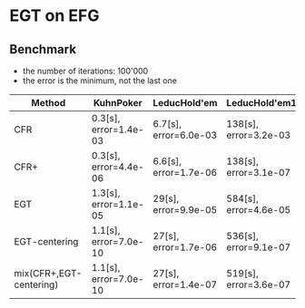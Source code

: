 # EGT on EFG

## Benchmark

- the number of iterations: 100'000
- the error is the minimum, not the last one


| Method                  | KuhnPoker             | LeducHold'em          | LeducHold'em13        |
| ----------------------- | --------------------- | --------------------- | --------------------- |
| CFR                     | 0.3[s], error=1.4e-03 | 6.7[s], error=6.0e-03 | 138[s], error=3.2e-03 |
| CFR+                    | 0.3[s], error=4.4e-06 | 6.6[s], error=1.7e-06 | 138[s], error=3.1e-07 |
| EGT                     | 1.3[s], error=1.1e-05 | 29[s],  error=9.9e-05 | 584[s], error=4.6e-05 |
| EGT-centering           | 1.1[s], error=7.0e-10 | 27[s],  error=1.7e-06 | 536[s], error=9.1e-07 |
| mix(CFR+,EGT-centering) | 1.1[s], error=7.0e-10 | 27[s],  error=1.4e-07 | 519[s], error=3.6e-07 |

